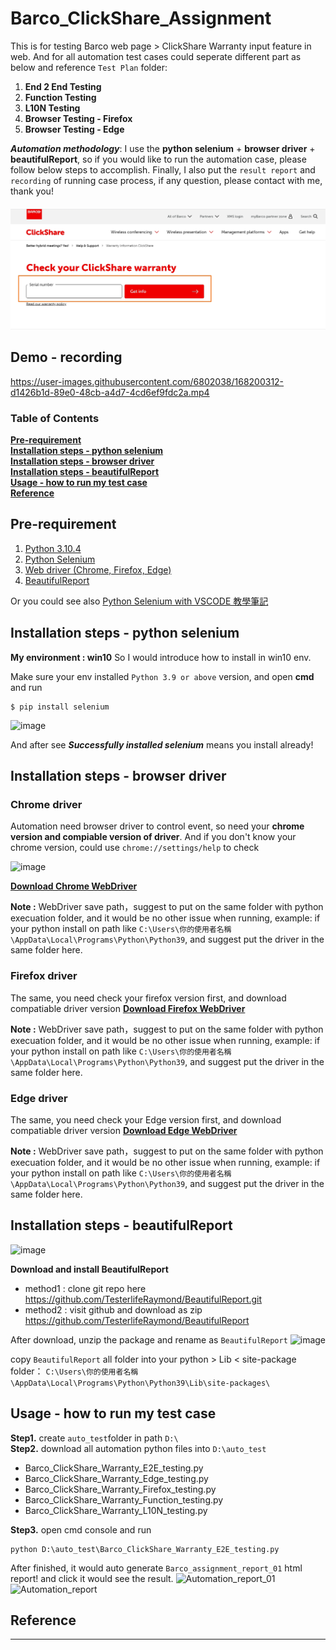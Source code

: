 # Barco_ClickShare_Assignment
This is for testing Barco web page > ClickShare Warranty input feature in web. And for all automation test cases could seperate different part as below and reference `Test Plan` folder:
1. **End 2 End Testing**
2. **Function Testing**
3. **L10N Testing**
4. **Browser Testing - Firefox**
5. **Browser Testing - Edge**

***Automation methodology***:
I use the **python selenium** + **browser driver** + **beautifulReport**, so if you would like to run the automation case, please follow below steps to accomplish. Finally, I also put the `result report` and `recording` of running case process, if any question, please contact with me, thank you!

<h4 align="center">
  <img alt="Barco fature scope" src="Barco_feature.jpg">
</h4>

## Demo - recording



https://user-images.githubusercontent.com/6802038/168200312-d1426b1d-89e0-48cb-a4d7-4cd6ef9fdc2a.mp4


### Table of Contents
**[Pre-requirement](#pre-requirement)**<br>
**[Installation steps - python selenium](#installation-steps---python-selenium)**<br>
**[Installation steps - browser driver](#installation-steps---browser-driver)**<br>
**[Installation steps - beautifulReport](#installation-steps---beautifulreport)**<br>
**[Usage - how to run my test case](#usage---how-to-run-my-test-case)**<br>
**[Reference](#reference)**<br>



## Pre-requirement
1. [Python 3.10.4](https://www.python.org/downloads/)
2. [Python Selenium](https://selenium-python.readthedocs.io/installation.html)
3. [Web driver (Chrome, Firefox, Edge)](https://selenium-python.readthedocs.io/installation.html#drivers)
4. [BeautifulReport](https://github.com/TesterlifeRaymond/BeautifulReport)

Or you could see also [Python Selenium with VSCODE 教學筆記](https://hackmd.io/@FortesHuang/S1V6jrvet)
## Installation steps - python selenium
**My environment : win10**
So I would introduce how to install in win10 env.

Make sure your env installed `Python 3.9 or above` version, and open **cmd** and run
```
$ pip install selenium
```
    

![image](https://user-images.githubusercontent.com/6802038/168201379-9374506c-3c07-4753-845a-6a847b5dd347.png)

And after see ***Successfully installed selenium*** means you install already!

## Installation steps - browser driver
### Chrome driver ###
Automation need browser driver to control event, so need your **chrome version and compiable version of driver**. And if you don't know your chrome version, could use `chrome://settings/help` to check

![image](https://user-images.githubusercontent.com/6802038/168203716-814ca055-32d8-4efc-953a-bfb44a2097f1.png)


[**Download Chrome WebDriver**](https://chromedriver.chromium.org/downloads)


**Note :** WebDriver save path，suggest to put on the same folder with python execuation folder, and it would be no other issue when running, example: if your python install on path like `C:\Users\你的使用者名稱\AppData\Local\Programs\Python\Python39`, and suggest put the driver in the same folder here.


### Firefox driver ###
The same, you need check your firefox version first, and download compatiable driver version
[**Download Firefox WebDriver**](https://github.com/mozilla/geckodriver/releases)


**Note :** WebDriver save path，suggest to put on the same folder with python execuation folder, and it would be no other issue when running, example: if your python install on path like `C:\Users\你的使用者名稱\AppData\Local\Programs\Python\Python39`, and suggest put the driver in the same folder here.

### Edge driver ###
The same, you need check your Edge version first, and download compatiable driver version
[**Download Edge WebDriver**](https://developer.microsoft.com/en-us/microsoft-edge/tools/webdriver/)


**Note :** WebDriver save path，suggest to put on the same folder with python execuation folder, and it would be no other issue when running, example: if your python install on path like `C:\Users\你的使用者名稱\AppData\Local\Programs\Python\Python39`, and suggest put the driver in the same folder here.

## Installation steps - beautifulReport
![image](https://user-images.githubusercontent.com/6802038/168204995-09f9818c-4e3e-49d3-9b5c-cf7a2ea27b87.png)

**Download and install BeautifulReport**
  - method1 : clone git repo here https://github.com/TesterlifeRaymond/BeautifulReport.git
  - method2 : visit github and download as zip https://github.com/TesterlifeRaymond/BeautifulReport

After download, unzip the package and rename as `BeautifulReport`
![image](https://user-images.githubusercontent.com/6802038/168205046-541da92f-8663-405c-8e6d-4bd8af7de5f5.png)

copy `BeautifulReport` all folder into your python > Lib < site-package folder：
`C:\Users\你的使用者名稱\AppData\Local\Programs\Python\Python39\Lib\site-packages\ `

## Usage - how to run my test case

**Step1.** create `auto_test`folder in path `D:\ `      
**Step2.** download all automation python files into `D:\auto_test`
  - Barco_ClickShare_Warranty_E2E_testing.py
  - Barco_ClickShare_Warranty_Edge_testing.py
  - Barco_ClickShare_Warranty_Firefox_testing.py
  - Barco_ClickShare_Warranty_Function_testing.py
  - Barco_ClickShare_Warranty_L10N_testing.py


**Step3.** open cmd console and run
```
python D:\auto_test\Barco_ClickShare_Warranty_E2E_testing.py
```
After finished, it would auto generate `Barco_assignment_report_01` html report! and click it would see the result.
![Automation_report_01](https://user-images.githubusercontent.com/6802038/168208015-811648e2-437e-41d0-baaa-57299b3efe5e.jpg)
![Automation_report](https://user-images.githubusercontent.com/6802038/168207667-341f3561-3751-44c6-8c01-51b35706635b.jpg)



## Reference
---

